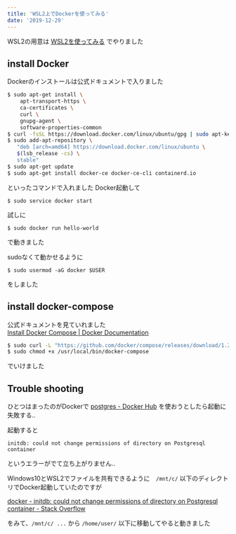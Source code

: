 ```yaml
---
title: 'WSL2上でDockerを使ってみる'
date: '2019-12-29'
---
```


WSL2の用意は [WSL2を使ってみる](https://blog.freks.jp/wsl2-tips) でやりました

## install Docker

Dockerのインストールは公式ドキュメントで入りました

```sh
$ sudo apt-get install \
    apt-transport-https \
    ca-certificates \
    curl \
    gnupg-agent \
    software-properties-common
$ curl -fsSL https://download.docker.com/linux/ubuntu/gpg | sudo apt-key add -
$ sudo add-apt-repository \
   "deb [arch=amd64] https://download.docker.com/linux/ubuntu \
   $(lsb_release -cs) \
   stable"
$ sudo apt-get update
$ sudo apt-get install docker-ce docker-ce-cli containerd.io
```

といったコマンドで入れました
Docker起動して  

```
$ sudo service docker start
```

試しに

```
$ sudo docker run hello-world
```

で動きました

sudoなくて動かせるように

```
$ sudo usermod -aG docker $USER
```

をしました

## install docker-compose

公式ドキュメントを見ていれました  
[Install Docker Compose \| Docker Documentation](https://docs.docker.com/compose/install/)

```sh
$ sudo curl -L "https://github.com/docker/compose/releases/download/1.25.0/docker-compose-$(uname -s)-$(uname -m)" -o /usr/local/bin/docker-compose
$ sudo chmod +x /usr/local/bin/docker-compose
```

でいけました

## Trouble shooting

ひとつはまったのがDockerで [postgres \- Docker Hub](https://hub.docker.com/_/postgres) を使おうとしたら起動に失敗する..

起動すると  

```
initdb: could not change permissions of directory on Postgresql container
```

というエラーがでて立ち上がりません..

Windows10とWSL2でファイルを共有できるように　`/mnt/c/` 以下のディレクトリでDocker起動していたのですが

[docker \- initdb: could not change permissions of directory on Postgresql container \- Stack Overflow](https://stackoverflow.com/questions/44878062/initdb-could-not-change-permissions-of-directory-on-postgresql-container)

をみて、`/mnt/c/ ...` から `/home/user/` 以下に移動してやると動きました

